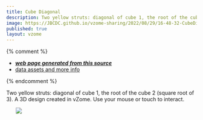 ```yaml
---
title: Cube Diagonal 
description: Two yellow struts: diagonal of cube 1, the root of the cube 2 (square root of 3).   A 3D design created in vZome.  Use your mouse or touch to interact.
image: https://JBCDC.github.io/vzome-sharing/2022/08/29/16-48-32-CubeDiag/CubeDiag.png
published: true
layout: vzome
---
```


{% comment %}
 - [***web page generated from this source***](<https://JBCDC.github.io/vzome-sharing/2022/08/29/CubeDiag-16-48-32.html>)
 - [data assets and more info](<https://github.com/JBCDC/vzome-sharing/tree/main/2022/08/29/16-48-32-CubeDiag/>)
 
{% endcomment %}

Two yellow struts: diagonal of cube 1, the root of the cube 2 (square root of 3).   A 3D design created in vZome.  Use your mouse or touch to interact.

<vzome-viewer style="width: 87%; height: 60vh; margin: 5%"
       src="https://JBCDC.github.io/vzome-sharing/2022/08/29/16-48-32-CubeDiag/CubeDiag.vZome" >
  <img src="https://JBCDC.github.io/vzome-sharing/2022/08/29/16-48-32-CubeDiag/CubeDiag.png" />
</vzome-viewer>
